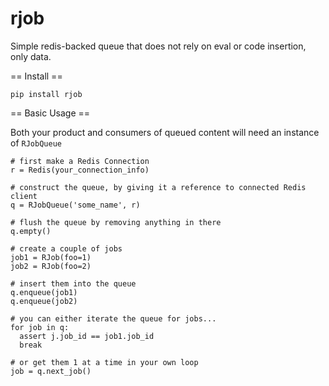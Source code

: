 rjob
====

Simple redis-backed queue that does not rely on eval or code insertion, only data.

== Install ==

    pip install rjob

== Basic Usage ==

Both your product and consumers of queued content will need an instance of
``RJobQueue``

    # first make a Redis Connection
    r = Redis(your_connection_info)

    # construct the queue, by giving it a reference to connected Redis client
    q = RJobQueue('some_name', r)

    # flush the queue by removing anything in there
    q.empty()

    # create a couple of jobs
    job1 = RJob(foo=1)
    job2 = RJob(foo=2)

    # insert them into the queue
    q.enqueue(job1)
    q.enqueue(job2)

    # you can either iterate the queue for jobs...
    for job in q:
      assert j.job_id == job1.job_id
      break

    # or get them 1 at a time in your own loop
    job = q.next_job()
